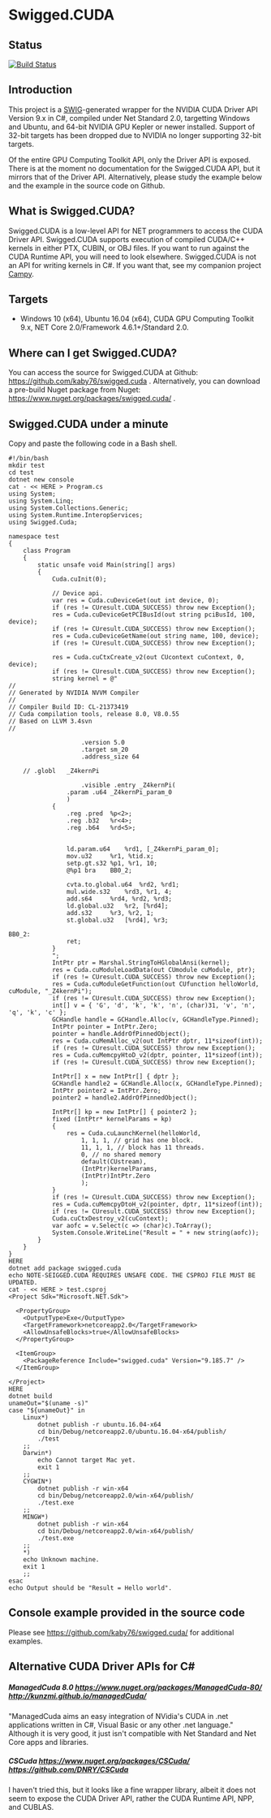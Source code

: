# Swigged.CUDA

## Status
[![Build Status](https://travis-ci.org/kaby76/swigged.cuda.svg?branch=master)](https://travis-ci.org/kaby76/swigged.cuda)

## Introduction

This project is a [SWIG](http://swig.org)-generated wrapper for the NVIDIA CUDA Driver API Version 9.x in C#, compiled
under Net Standard 2.0, targetting Windows and Ubuntu, and 64-bit NVIDIA GPU Kepler or newer installed. Support of 32-bit targets
has been dropped due to NVIDIA no longer supporting 32-bit targets.

Of the entire GPU Computing Toolkit API, only the Driver API is exposed. There is at the moment no documentation
for the Swigged.CUDA API, but it mirrors that of the Driver API.
Alternatively, please study the example below and the example in the source code on Github.

## What is Swigged.CUDA?

Swigged.CUDA is a low-level API for NET programmers to
access the CUDA Driver API. Swigged.CUDA supports
execution of compiled CUDA/C++ kernels in either PTX, CUBIN, or OBJ files.
If you want to run against the
CUDA Runtime API, you will need to look elsewhere.
Swigged.CUDA is not an API for writing kernels in C#. If you want that,
see my companion project [Campy](http://campynet.com). 

## Targets

* Windows 10 (x64), Ubuntu 16.04 (x64), CUDA GPU Computing Toolkit 9.x,
NET Core 2.0/Framework 4.6.1+/Standard 2.0.

## Where can I get Swigged.CUDA?

You can access the source for Swigged.CUDA at Github: https://github.com/kaby76/swigged.cuda . Alternatively,
you can download a pre-build Nuget package from Nuget:  https://www.nuget.org/packages/swigged.cuda/ .


## Swigged.CUDA under a minute

Copy and paste the following code in a Bash shell.

~~~~
#!/bin/bash
mkdir test
cd test
dotnet new console
cat - << HERE > Program.cs
using System;
using System.Linq;
using System.Collections.Generic;
using System.Runtime.InteropServices;
using Swigged.Cuda;

namespace test
{
    class Program
    {
        static unsafe void Main(string[] args)
        {
            Cuda.cuInit(0);

            // Device api.
            var res = Cuda.cuDeviceGet(out int device, 0);
            if (res != CUresult.CUDA_SUCCESS) throw new Exception();
            res = Cuda.cuDeviceGetPCIBusId(out string pciBusId, 100, device);
            if (res != CUresult.CUDA_SUCCESS) throw new Exception();
            res = Cuda.cuDeviceGetName(out string name, 100, device);
            if (res != CUresult.CUDA_SUCCESS) throw new Exception();

            res = Cuda.cuCtxCreate_v2(out CUcontext cuContext, 0, device);
            if (res != CUresult.CUDA_SUCCESS) throw new Exception();
            string kernel = @"
//
// Generated by NVIDIA NVVM Compiler
//
// Compiler Build ID: CL-21373419
// Cuda compilation tools, release 8.0, V8.0.55
// Based on LLVM 3.4svn
//

                    .version 5.0
                    .target sm_20
                    .address_size 64

    // .globl   _Z4kernPi

                    .visible .entry _Z4kernPi(
                .param .u64 _Z4kernPi_param_0
                )
            {
                .reg .pred  %p<2>;
                .reg .b32   %r<4>;
                .reg .b64   %rd<5>;


                ld.param.u64    %rd1, [_Z4kernPi_param_0];
                mov.u32     %r1, %tid.x;
                setp.gt.s32 %p1, %r1, 10;
                @%p1 bra    BB0_2;

                cvta.to.global.u64  %rd2, %rd1;
                mul.wide.s32    %rd3, %r1, 4;
                add.s64     %rd4, %rd2, %rd3;
                ld.global.u32   %r2, [%rd4];
                add.s32     %r3, %r2, 1;
                st.global.u32   [%rd4], %r3;

BB0_2:
                ret;
            }
            ";
            IntPtr ptr = Marshal.StringToHGlobalAnsi(kernel);
            res = Cuda.cuModuleLoadData(out CUmodule cuModule, ptr);
            if (res != CUresult.CUDA_SUCCESS) throw new Exception();
            res = Cuda.cuModuleGetFunction(out CUfunction helloWorld, cuModule, "_Z4kernPi");
            if (res != CUresult.CUDA_SUCCESS) throw new Exception();
            int[] v = { 'G', 'd', 'k', 'k', 'n', (char)31, 'v', 'n', 'q', 'k', 'c' };
            GCHandle handle = GCHandle.Alloc(v, GCHandleType.Pinned);
            IntPtr pointer = IntPtr.Zero;
            pointer = handle.AddrOfPinnedObject();
            res = Cuda.cuMemAlloc_v2(out IntPtr dptr, 11*sizeof(int));
            if (res != CUresult.CUDA_SUCCESS) throw new Exception();
            res = Cuda.cuMemcpyHtoD_v2(dptr, pointer, 11*sizeof(int));
            if (res != CUresult.CUDA_SUCCESS) throw new Exception();

            IntPtr[] x = new IntPtr[] { dptr };
            GCHandle handle2 = GCHandle.Alloc(x, GCHandleType.Pinned);
            IntPtr pointer2 = IntPtr.Zero;
            pointer2 = handle2.AddrOfPinnedObject();

            IntPtr[] kp = new IntPtr[] { pointer2 };
            fixed (IntPtr* kernelParams = kp)
            {
                res = Cuda.cuLaunchKernel(helloWorld,
                    1, 1, 1, // grid has one block.
                    11, 1, 1, // block has 11 threads.
                    0, // no shared memory
                    default(CUstream),
                    (IntPtr)kernelParams,
                    (IntPtr)IntPtr.Zero
                    );
            }
            if (res != CUresult.CUDA_SUCCESS) throw new Exception();
            res = Cuda.cuMemcpyDtoH_v2(pointer, dptr, 11*sizeof(int));
            if (res != CUresult.CUDA_SUCCESS) throw new Exception();
            Cuda.cuCtxDestroy_v2(cuContext);
            var aofc = v.Select(c => (char)c).ToArray();
            System.Console.WriteLine("Result = " + new string(aofc));
        }
    }
}
HERE
dotnet add package swigged.cuda
echo NOTE-SEIGGED.CUDA REQUIRES UNSAFE CODE. THE CSPROJ FILE MUST BE UPDATED.
cat - << HERE > test.csproj
<Project Sdk="Microsoft.NET.Sdk">

  <PropertyGroup>
    <OutputType>Exe</OutputType>
    <TargetFramework>netcoreapp2.0</TargetFramework>
    <AllowUnsafeBlocks>true</AllowUnsafeBlocks>
  </PropertyGroup>

  <ItemGroup>
    <PackageReference Include="swigged.cuda" Version="9.185.7" />
  </ItemGroup>

</Project>
HERE
dotnet build
unameOut="$(uname -s)"
case "${unameOut}" in
    Linux*)
	    dotnet publish -r ubuntu.16.04-x64
	    cd bin/Debug/netcoreapp2.0/ubuntu.16.04-x64/publish/
        ./test
	;;
    Darwin*)
	    echo Cannot target Mac yet.
	    exit 1
	;;
    CYGWIN*)
	    dotnet publish -r win-x64
	    cd bin/Debug/netcoreapp2.0/win-x64/publish/
        ./test.exe
	;;
    MINGW*)
	    dotnet publish -r win-x64
	    cd bin/Debug/netcoreapp2.0/win-x64/publish/
        ./test.exe
	;;
    *)
	echo Unknown machine.
	exit 1
	;;
esac
echo Output should be "Result = Hello world".
~~~~

## Console example provided in the source code

Please see https://github.com/kaby76/swigged.cuda/ for
additional examples.


## Alternative CUDA Driver APIs for C#

##### ManagedCuda 8.0 https://www.nuget.org/packages/ManagedCuda-80/  http://kunzmi.github.io/managedCuda/


"ManagedCuda aims an easy integration of NVidia's CUDA in .net applications written in C#, Visual Basic or any other .net language."
Although it is very good, it just isn't compatible with Net Standard and Net Core apps and libraries.

##### CSCuda https://www.nuget.org/packages/CSCuda/  https://github.com/DNRY/CSCuda

I haven't tried this, but it looks like a fine wrapper library, albeit it does not seem to expose
the CUDA Driver API, rather the CUDA Runtime API, NPP, and CUBLAS.
